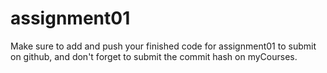 # assignment01

Make sure to add and push your finished code for assignment01 to submit on github, and don't forget to submit the commit hash on myCourses.
